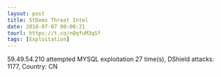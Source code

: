 ```yaml
---
layout: post
title: StDoms Threat Intel
date: 2018-07-07 00:00:21
tourl: https://t.co/nQqfuM3qSf
tags: [Exploitation]
---
```

59.49.54.210 attempted MYSQL exploitation 27 time(s), DShield attacks: 1177, Country: CN